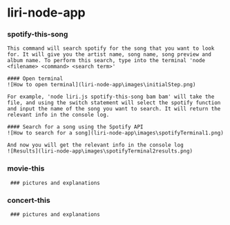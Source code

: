 # liri-node-app

### spotify-this-song

    This command will search spotify for the song that you want to look for. It will give you the artist name, song name, song preview and album name. To perform this search, type into the terminal 'node <filename> <command> <search term>' 
    
    #### Open terminal
    ![How to open terminal](liri-node-app\images\initialStep.png)
    
    For example, 'node liri.js spotify-this-song bam bam' will take the file, and using the switch statement will select the spotify function and input the name of the song you want to search. It will return the relevant info in the console log. 
    
    #### Search for a song using the Spotify API
    ![How to search for a song](liri-node-app\images\spotifyTerminal1.png)
    
    And now you will get the relevant info in the console log
    ![Results](liri-node-app\images\spotifyTerminal2results.png)


### movie-this
    
     ### pictures and explanations

### concert-this

     ### pictures and explanations
